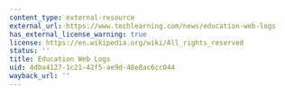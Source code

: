 ```yaml
---
content_type: external-resource
external_url: https://www.techlearning.com/news/education-web-logs
has_external_license_warning: true
license: https://en.wikipedia.org/wiki/All_rights_reserved
status: ''
title: Education Web Logs
uid: 4dba4127-1c21-42f5-ae9d-48e8ac6cc044
wayback_url: ''
---
```

